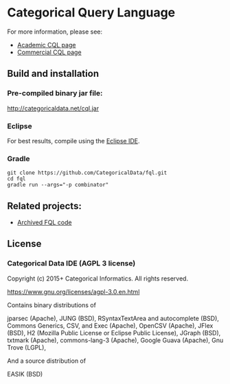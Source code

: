Categorical Query Language 
====

For more information, please see:
- [Academic CQL page](http://categoricaldata.net/cql.html)
- [Commercial CQL page](http://categorical.info/)

Build and installation
----------------------

### Pre-compiled binary jar file:

http://categoricaldata.net/cql.jar

### Eclipse
	
For best results, compile using the [Eclipse IDE](https://eclipse.org/jdt/).

### Gradle

    git clone https://github.com/CategoricalData/fql.git
    cd fql
    gradle run --args="-p combinator"

Related projects:
--------------

- [Archived FQL code](https://github.com/CategoricalData/FQL)

License
-------

### Categorical Data IDE (AGPL 3 license)

Copyright (c) 2015+ Categorical Informatics.  All rights reserved.

https://www.gnu.org/licenses/agpl-3.0.en.html

Contains binary distributions of

jparsec (Apache),
JUNG (BSD),
RSyntaxTextArea and autocomplete (BSD),
Commons Generics, CSV, and Exec (Apache),
OpenCSV (Apache),
JFlex (BSD),
H2 (Mozilla Public License or Eclipse Public License),
JGraph (BSD),
txtmark (Apache),
commons-lang-3 (Apache),
Google Guava (Apache),
Gnu Trove (LGPL),

And a source distribution of

EASIK (BSD)
